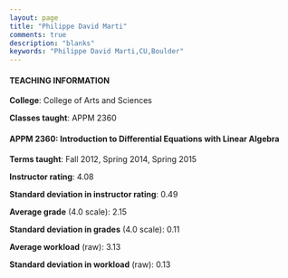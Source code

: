```yaml
---
layout: page
title: "Philippe David Marti" 
comments: true
description: "blanks"
keywords: "Philippe David Marti,CU,Boulder"
---
```

<head>
<script src="https://ajax.googleapis.com/ajax/libs/jquery/2.1.3/jquery.min.js"></script>
<script src="https://dl.dropboxusercontent.com/s/pc42nxpaw1ea4o9/highcharts.js?dl=0"></script>
<!-- <script src="../assets/js/highcharts.js"></script> -->
<style type="text/css">@font-face {
	font-family: "Bebas Neue";
	src: url(https://www.filehosting.org/file/details/544349/BebasNeue Regular.otf) format("opentype");
	}
	h1.Bebas { 
		font-family: "Bebas Neue", Verdana, Tahoma;
	}
</style>
</head>
	   
#### TEACHING INFORMATION

**College**: College of Arts and Sciences

**Classes taught**: APPM 2360

#### APPM 2360: Introduction to Differential Equations with Linear Algebra

**Terms taught**: Fall 2012, Spring 2014, Spring 2015

**Instructor rating**: 4.08

**Standard deviation in instructor rating**: 0.49

**Average grade** (4.0 scale): 2.15

**Standard deviation in grades** (4.0 scale): 0.11

**Average workload** (raw): 3.13

**Standard deviation in workload** (raw): 0.13

